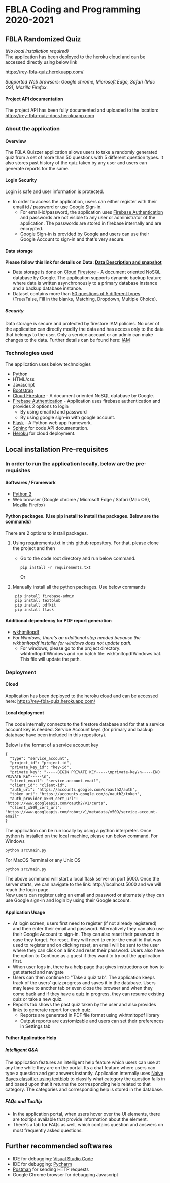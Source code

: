 # FBLA Coding and Programming 2020-2021
## FBLA Randomized Quiz
*(No local installation required)*  
The application has been deployed to the heroku cloud and can be accessed directly using below link  
  
https://rey-fbla-quiz.herokuapp.com/  
  
*Supported Web browsers: Google chrome, Microsoft Edge, Safari (Mac OS), Mozilla Firefox*.    


#### Project API documentation
The project API has been fully documented and uploaded to the location: https://rey-fbla-quiz-docs.herokuapp.com

### About the application
#### Overview
The FBLA Quizzer application allows users to take a randomly generated quiz from a set of more than 50 questions with 5 different question types. It also stores past history of the quiz taken by any user and users can generate reports for the same.
#### Login Security
Login is safe and user information is protected.
* In order to access the application, users can either register with their email id / password or use Google Sign-in.
  * For email-id/password, the application uses [Firebase Authentication](https://firebase.google.com/products/auth) and passwords are not visible to any user or administrator of the application. The passwords are stored in firebase internally and are encrypted.
  * Google Sign-in is provided by Google and users can use their Google Account to sign-in and that's very secure.
#### Data storage
**Please follow this link for details on Data: [Data Description and snapshot](docs/data/readme.md)**

* Data storage is done on [Cloud Firestore](https://firebase.google.com/products/firestore) - A document oriented NoSQL database by Google. The application supports dynamic backup feature where data is written asynchronously to a primary database instance and a backup database instance.
* Dataset contains more than [50 questions of 5 different types](docs/data/readme.md) (True/False, Fill in the blanks, Matching, Dropdown, Multiple Choice).

##### Security
Data storage is secure and protected by firestore IAM policies. No user of the application can directly modify the data and has access only to the data that belongs to the user. Only a service account or an admin can make changes to the data. Further details can be found here: [IAM](https://cloud.google.com/firestore/docs/security/iam)

### Technologies used
The application uses below technologies
* Python
* HTML/css
* Javascript
* [Bootstrap](https://getbootstrap.com/)
* [Cloud Firestore](https://firebase.google.com/products/firestore) - A document oriented NoSQL database by Google.
* [Firebase Authentication](https://firebase.google.com/products/auth) - Application uses firebase authentication and provides 2 options to login
  * By using email id and password
  * By using google sign-in with google account.
* [Flask](https://palletsprojects.com/p/flask/) - A Python web app framework.
* [Sphinx](https://www.sphinx-doc.org/en/master/) for code API documentation.
* [Heroku](https://www.heroku.com/) for cloud deployment.

## Local installation Pre-requisites
### In order to run the application locally, below are the pre-requisites
#### Softwares / Framework
* [Python 3](https://www.python.org/downloads/)
* Web browser (Google chrome / Microsoft Edge / Safari (Mac OS), Mozilla Firefox)


#### Python packages. (Use pip install to install the packages. Below are the commands)
There are 2 options to install packages.  
1. Using requirements.txt in this github repository. For that, please clone the project and then  
    * Go to the code root directory and run below command.
      ```
      pip install -r requirements.txt
      ```
        
      Or  
        
2. Manually install all the python packages. Use below commands
   ```
    pip install firebase-admin
    pip install textblob
    pip install pdfkit
    pip install flask
   ```
   
#### Additional dependency for PDF report generation
* [wkhtmltopdf](https://wkhtmltopdf.org/downloads.html)
* *For Windows, there's an additional step needed because the wkhtmltopdf installer for windows does not update path.*
    * For windows, please go to the project directory: wkhtmltopdfWindows and run batch file: wkhtmltopdfWindows.bat. This file will update the path.

### Deployment
#### Cloud
Application has been deployed to the heroku cloud and can be accessed here: https://rey-fbla-quiz.herokuapp.com/
#### Local deployment
The code internally connects to the firestore database and for that a service account key is needed. Service Account keys (for primary and backup database have been included in this repository).

Below is the format of a service account key
```
{
  "type": "service_account",
  "project_id": "project-id",
  "private_key_id": "key-id",
  "private_key": "-----BEGIN PRIVATE KEY-----\nprivate-key\n-----END PRIVATE KEY-----\n",
  "client_email": "service-account-email",
  "client_id": "client-id",
  "auth_uri": "https://accounts.google.com/o/oauth2/auth",
  "token_uri": "https://accounts.google.com/o/oauth2/token",
  "auth_provider_x509_cert_url": "https://www.googleapis.com/oauth2/v1/certs",
  "client_x509_cert_url": "https://www.googleapis.com/robot/v1/metadata/x509/service-account-email"
}
```

The application can be run locally by using a python interpreter. Once python is installed on the local machine, please run below command.
For Windows  
```
python src\main.py
```
For MacOS Terminal or any Unix OS  
```
python src/main.py
```

The above command will start a local flask server on port 5000. Once the server starts, we can navigate to the link: http://localhost:5000 and we will reach the login page.  
New users can register using an email and password or alternately they can use Google sign-in and login by using their Google account.

#### Application Usage
* At login screen, users first need to register (if not already registered) and then enter their email and password. Alternatively they can also use their Google Account to sign-in. They can also reset their password in case they forget. For reset, they will need to enter the email id that was used to register and on clicking reset, an email will be sent to the user where they can click on a link and reset their password. Users also have the option to Continue as a guest if they want to try out the application first.
* When user logs in, there is a help page that gives instructions on how to get started and navigate
* Users can then continue to "Take a quiz tab". The application keeps track of the users' quiz progress and saves it in the database. Users may leave to another tab or even close the browser and when they come back and if they have a quiz in progress, they can resume existing quiz or take a new quiz.
* Reports tab shows the past quiz taken by the user and also provides links to generate report for each quiz.
   * Reports are generated in PDF file format using wkhtmltopdf library
   * Output reports are customizable and users can set their preferences in Settings tab
#### Futher Application Help
##### Intelligent Q&A
The application features an intelligent help feature which users can use at any time while they are on the portal. Its a chat feature where users can type a question and get answers instantly. Application internally uses [Naive Bayes classifier using textblob](https://textblob.readthedocs.io/en/dev/classifiers.html) to classify what category the question falls in and based upon that it returns the corrresponding help related to that category. The categories and corresponding help is stored in the database.  
##### FAQs and Tooltip
* In the application portal, when users hover over the UI elements, there are tooltips available that provide information about the element.
* There's a tab for FAQs as well, which contains question and answers on most frequently asked questions.


## Further recommended softwares
* IDE for debugging: [Visual Studio Code](https://code.visualstudio.com/)
* IDE for debugging: [Pycharm](https://www.jetbrains.com/pycharm/)
* [Postman](https://www.postman.com/downloads/) for sending HTTP requests 
* Google Chrome browser for debugging Javascript
